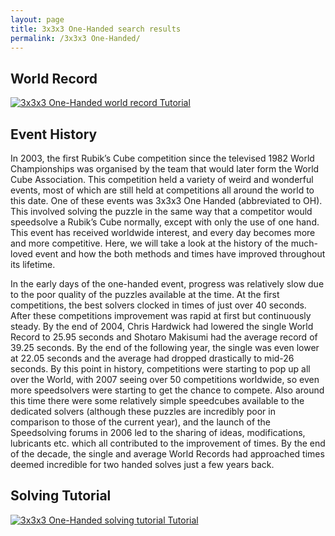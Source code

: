 ```yaml
---
layout: page
title: 3x3x3 One-Handed search results
permalink: /3x3x3 One-Handed/
---
```

## World Record
[![3x3x3 One-Handed world record Tutorial](https://img.youtube.com/vi/LvFtz4QAP5g/0.jpg)](https://www.youtube.com/watch?v=LvFtz4QAP5g)

## Event History
In 2003, the first Rubik’s Cube competition since the televised 1982 World Championships was organised by the team that would later form the World Cube Association. This competition held a variety of weird and wonderful events, most of which are still held at competitions all around the world to this date. One of these events was 3x3x3 One Handed (abbreviated to OH). This involved solving the puzzle in the same way that a competitor would speedsolve a Rubik’s Cube normally, except with only the use of one hand. This event has received worldwide interest, and every day becomes more and more competitive. Here, we will take a look at the history of the much-loved event and how the both methods and times have improved throughout its lifetime.

In the early days of the one-handed event, progress was relatively slow due to the poor quality of the puzzles available at the time. At the first competitions, the best solvers clocked in times of just over 40 seconds. After these competitions improvement was rapid at first but continuously steady. By the end of 2004, Chris Hardwick had lowered the single World Record to 25.95 seconds and Shotaro Makisumi had the average record of 39.25 seconds. By the end of the following year, the single was even lower at 22.05 seconds and the average had dropped drastically to mid-26 seconds. By this point in history, competitions were starting to pop up all over the World, with 2007 seeing over 50 competitions worldwide, so even more speedsolvers were starting to get the chance to compete. Also around this time there were some relatively simple speedcubes available to the dedicated solvers (although these puzzles are incredibly poor in comparison to those of the current year), and the launch of the Speedsolving forums in 2006 led to the sharing of ideas, modifications, lubricants etc. which all contributed to the improvement of times. By the end of the decade, the single and average World Records had approached times deemed incredible for two handed solves just a few years back.

## Solving Tutorial
[![3x3x3 One-Handed solving tutorial Tutorial](https://img.youtube.com/vi/mUF3aPDTO-4/0.jpg)](https://www.youtube.com/watch?v=mUF3aPDTO-4)

